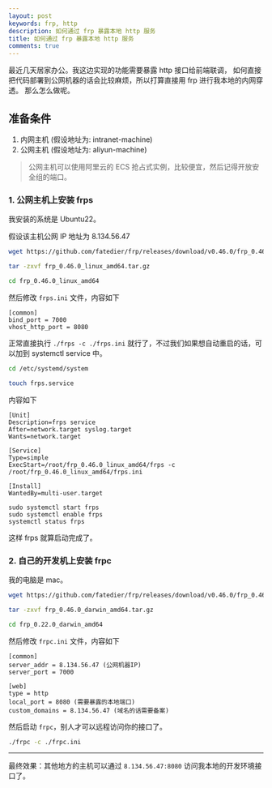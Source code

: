 ```yaml
---
layout: post
keywords: frp, http
description: 如何通过 frp 暴露本地 http 服务
title: 如何通过 frp 暴露本地 http 服务
comments: true
---
```


最近几天居家办公。我这边实现的功能需要暴露 http 接口给前端联调，
如何直接把代码部署到公网机器的话会比较麻烦，所以打算直接用 frp 进行我本地的内网穿透。
那么怎么做呢。

## 准备条件
1. 内网主机 (假设地址为: intranet-machine)
2. 公网主机 (假设地址为: aliyun-machine)

> 公网主机可以使用阿里云的 ECS 抢占式实例，比较便宜，然后记得开放安全组的端口。

### 1. 公网主机上安装 frps

我安装的系统是 Ubuntu22。

假设该主机公网 IP 地址为 8.134.56.47

```sh
wget https://github.com/fatedier/frp/releases/download/v0.46.0/frp_0.46.0_linux_amd64.tar.gz

tar -zxvf frp_0.46.0_linux_amd64.tar.gz

cd frp_0.46.0_linux_amd64
```

然后修改 `frps.ini` 文件，内容如下

```
[common]
bind_port = 7000
vhost_http_port = 8080
```

正常直接执行 `./frps -c ./frps.ini` 就行了，不过我们如果想自动重启的话，可以加到 systemctl service 中。

```sh
cd /etc/systemd/system

touch frps.service
```

内容如下

```
[Unit]
Description=frps service
After=network.target syslog.target
Wants=network.target

[Service]
Type=simple
ExecStart=/root/frp_0.46.0_linux_amd64/frps -c /root/frp_0.46.0_linux_amd64/frps.ini

[Install]
WantedBy=multi-user.target
```

```
sudo systemctl start frps
sudo systemctl enable frps
systemctl status frps
```

这样 frps 就算启动完成了。

### 2. 自己的开发机上安装 frpc

我的电脑是 mac。


```sh
wget https://github.com/fatedier/frp/releases/download/v0.46.0/frp_0.46.0_darwin_amd64.tar.gz

tar -zxvf frp_0.46.0_darwin_amd64.tar.gz

cd frp_0.22.0_darwin_amd64
```

然后修改 `frpc.ini` 文件，内容如下

```
[common]
server_addr = 8.134.56.47 (公网机器IP)
server_port = 7000

[web]
type = http
local_port = 8080 (需要暴露的本地端口)
custom_domains = 8.134.56.47 (域名的话需要备案)
```

然后启动 `frpc`，别人才可以远程访问你的接口了。

```sh
./frpc -c ./frpc.ini
```

---

最终效果：其他地方的主机可以通过 `8.134.56.47:8080` 访问我本地的开发环境接口了。
